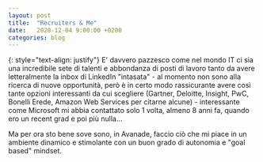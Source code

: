 ```yaml
---
layout: post
title:  "Recruiters & Me"
date:   2020-12-04 9:00:00 +0200
categories: blog
---
```

{: style="text-align: justify"}
E' davvero pazzesco come nel mondo IT ci sia una incredibile sete di talenti e abbondanza di posti di lavoro tanto da avere letteralmente la inbox di LinkedIn "intasata" - al momento non sono alla ricerca di nuove opportunità, però è in certo modo rassicurante avere così tante opzioni interessanti da cui scegliere (Gartner, Deloitte, Insight, PwC, Bonelli Erede, Amazon Web Services per citarne alcune) - interessante come Microsoft mi abbia contattato solo 1 volta, almeno 8 anni fa, quando ero un recent grad e poi più nulla...

Ma per ora sto bene sove sono, in Avanade, faccio ciò che mi piace in un ambiente dinamico e stimolante con un buon grado di autonomia e "goal based" mindset.